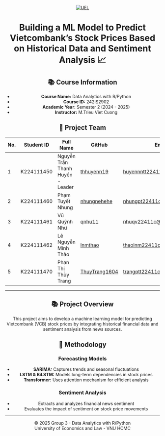 <p align="center">
  <a href="https://www.uel.edu.vn/" title="University of Economics and Law - VNU HCMC">
    <img src="https://i.imgur.com/jTdznYS.jpeg" alt="UEL">
  </a>
</p>

<div align="center">

# Building a ML Model to Predict Vietcombank’s Stock Prices Based on Historical Data and Sentiment Analysis 📈

## 📚 Course Information
- **Course Name:** Data Analytics with R/Python
- **Course ID:** 242IS2902
- **Academic Year:** Semester 2 (2024 - 2025)
- **Instructor:** M.Trieu Viet Cuong

## 👥 Project Team
| No. | Student ID | Full Name | GitHub | Email |
|----|------------|-----------------------------|----------------------|---------------------------------|
| 1  | K224111450 | Nguyễn Trần Thanh Huyền - Leader | [thhuyenn19](https://github.com/thhuyenn19) | huyennntt22411c@st.uel.edu.vn |
| 2  | K224111460 | Phạm Tuyết Nhung | [nhungnehehe](https://github.com/nhungnehehe) | nhungpt22411c@st.uel.edu.vn |
| 3  | K224111461 | Vũ Quỳnh Như | [qnhu11](https://github.com/qnhu11) | nhuqv22411c@st.uel.edu.vn |
| 4  | K224111462 | Lê Nguyễn Minh Thảo | [lnmthao](https://github.com/lnmthao) | thaolnm22411c@st.uel.edu.vn |
| 5  | K224111470 | Phan Thị Thùy Trang | [ThuyTrang1604](https://github.com/ThuyTrang1604) | trangptt22411c@st.uel.edu.vn |

---

## 📚 Project Overview
This project aims to develop a machine learning model for predicting Vietcombank (VCB) stock prices by integrating historical financial data and sentiment analysis from news sources.

## 🧠 Methodology
### Forecasting Models
- **SARIMA:** Captures trends and seasonal fluctuations
- **LSTM & BiLSTM:** Models long-term dependencies in stock prices
- **Transformer:** Uses attention mechanism for efficient analysis

### Sentiment Analysis
- Extracts and analyzes financial news sentiment
- Evaluates the impact of sentiment on stock price movements

---

© 2025 Group 3 - Data Analytics with R/Python  
University of Economics and Law - VNU HCMC


